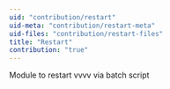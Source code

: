 ```yaml
---
uid: "contribution/restart"
uid-meta: "contribution/restart-meta"
uid-files: "contribution/restart-files"
title: "Restart"
contribution: "true"
---
```


Module to restart vvvv via batch script 